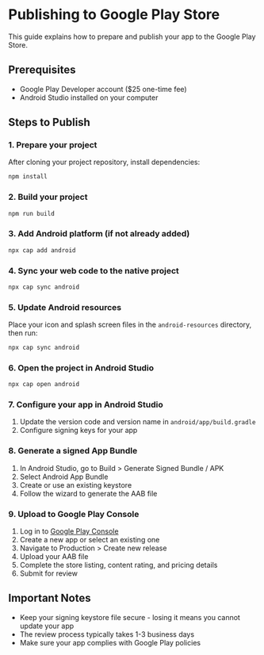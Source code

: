 
# Publishing to Google Play Store

This guide explains how to prepare and publish your app to the Google Play Store.

## Prerequisites
- Google Play Developer account ($25 one-time fee)
- Android Studio installed on your computer

## Steps to Publish

### 1. Prepare your project

After cloning your project repository, install dependencies:

```bash
npm install
```

### 2. Build your project

```bash
npm run build
```

### 3. Add Android platform (if not already added)

```bash
npx cap add android
```

### 4. Sync your web code to the native project

```bash
npx cap sync android
```

### 5. Update Android resources

Place your icon and splash screen files in the `android-resources` directory, then run:

```bash
npx cap sync android
```

### 6. Open the project in Android Studio

```bash
npx cap open android
```

### 7. Configure your app in Android Studio

1. Update the version code and version name in `android/app/build.gradle`
2. Configure signing keys for your app

### 8. Generate a signed App Bundle

1. In Android Studio, go to Build > Generate Signed Bundle / APK
2. Select Android App Bundle
3. Create or use an existing keystore
4. Follow the wizard to generate the AAB file

### 9. Upload to Google Play Console

1. Log in to [Google Play Console](https://play.google.com/console)
2. Create a new app or select an existing one
3. Navigate to Production > Create new release
4. Upload your AAB file
5. Complete the store listing, content rating, and pricing details
6. Submit for review

## Important Notes

- Keep your signing keystore file secure - losing it means you cannot update your app
- The review process typically takes 1-3 business days
- Make sure your app complies with Google Play policies
